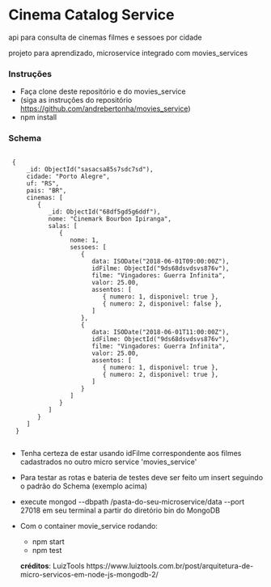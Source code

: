 # Cinema Catalog Service
  api para consulta de cinemas filmes e sessoes por cidade
  <p> projeto para aprendizado, microservice integrado com movies_services </p>
  
### Instruções 
  + Faça clone deste repositório e do movies_service 
  + (siga as instruções do repositório https://github.com/andrebertonha/movies_service)
  + npm install
    
### Schema
```nodejs
     
 {
     _id: ObjectId("sasacsa85s7sdc7sd"),
     cidade: "Porto Alegre",
     uf: "RS",
     pais: "BR",
     cinemas: [
        {
           _id: ObjectId("68df5gd5g6ddf"),
           nome: "Cinemark Bourbon Ipiranga",
           salas: [
              {
                 nome: 1,
                 sessoes: [
                    {
                       data: ISODate("2018-06-01T09:00:00Z"),
                       idFilme: ObjectId("9ds68dsvdsvs876v"),
                       filme: "Vingadores: Guerra Infinita",
                       valor: 25.00,
                       assentos: [
                          { numero: 1, disponivel: true },
                          { numero: 2, disponivel: false },
                       ]
                    },
                    {
                       data: ISODate("2018-06-01T11:00:00Z"),
                       idFilme: ObjectId("9ds68dsvdsvs876v"),
                       filme: "Vingadores: Guerra Infinita",
                       valor: 25.00,
                       assentos: [
                          { numero: 1, disponivel: true },
                          { numero: 2, disponivel: true },
                       ]
                    }
                 ]
              }
           ]
        }
     ]
  }
     
```
     
 + Tenha certeza de estar usando idFilme correspondente aos filmes cadastrados no outro micro service 'movies_service'
 + Para testar as rotas e bateria de testes deve ser feito um insert seguindo o padrão do Schema (exemplo acima)
 + execute mongod --dbpath /pasta-do-seu-microservice/data --port 27018 em seu terminal a partir do diretório bin do MongoDB
 + Com o container movie_service rodando:
    + npm start
    + npm test
    
   <p><b>créditos</b>: LuizTools https://www.luiztools.com.br/post/arquitetura-de-micro-servicos-em-node-js-mongodb-2/ </p>
